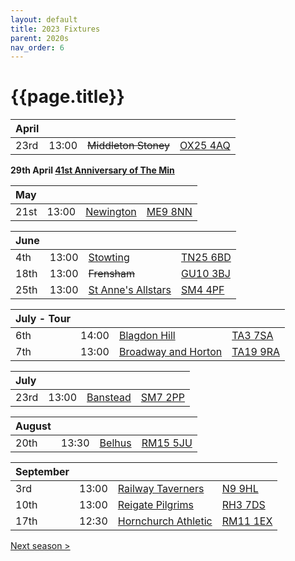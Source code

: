 ```yaml
---
layout: default
title: 2023 Fixtures
parent: 2020s
nav_order: 6
---
```


# {{page.title}}

| April |  |  |  |
|:---|:---|:---|:---|
| 23rd | 13:00 | ~~Middleton Stoney~~ | [OX25 4AQ](https://goo.gl/maps/VPaRvUceyyN7zqbF9) | 🥪 |

**29th April [41st Anniversary of The Min](../1982/clifton-hill-house)**

| May |  |  |  |
|:---|:---|:---|:---|
| 21st | 13:00 | [Newington](newington) | [ME9 8NN](https://goo.gl/maps/isDA8kEwT8EKzaEw8) |  |

| June |  |  |  |
|:---|:---|:---|:---|
| 4th | 13:00 | [Stowting](stowting) | [TN25 6BD](https://goo.gl/maps/5KNmaMe6Wb42) |  |
| 18th | 13:00 | ~~Frensham~~ | [GU10 3BJ](https://goo.gl/maps/4gohPpn1stdT6fnY7) |  |
| 25th | 13:00 | [St Anne's Allstars](st-annes-allstars) | [SM4 4PF](https://maps.app.goo.gl/nX5ihi5okBmki9TA9?g_st=ic) |  |


| July - Tour |  |  |  |
|:---|:---|:---|:---|
| 6th | 14:00 | [Blagdon Hill](blagdon-hill) | [TA3 7SA](https://goo.gl/maps/H6iLZLNcja12) | 🥪 |
| 7th | 13:00 | [Broadway and Horton](broadway-and-horton) | [TA19 9RA](https://goo.gl/maps/hVamJL8if6v) | 🥪 |

| July |  |  |  |
|:---|:---|:---|:---|
| 23rd | 13:00 | [Banstead](banstead) | [SM7 2PP](https://goo.gl/maps/nv7dov2xsYvUnRay5) |  |

| August |  |  |  |
|:---|:---|:---|:---|
| 20th | 13:30 | [Belhus](belhus) | [RM15 5JU](https://goo.gl/maps/DgyJgXVA2N9na6jm7) |  |

| September |  |  |  |
|:---|:---|:---|:---|
| 3rd | 13:00 | [Railway Taverners](railway-taverners) | [N9 9HL](https://goo.gl/maps/xENoW4EHTBGNBsox5) |  |
| 10th | 13:00 | [Reigate Pilgrims](reigate-pilgrims)| [RH3 7DS](https://goo.gl/maps/APtKSjuaQ5v) |  |
| 17th | 12:30 | [Hornchurch Athletic](hornchurch-athletic) | [RM11 1EX](https://goo.gl/maps/qELJ495rTjR5qBbm8) |  |

[Next season >](/)